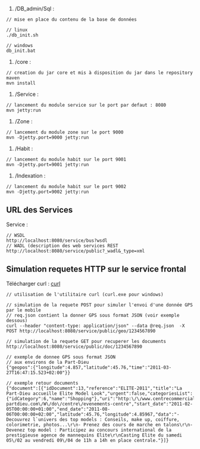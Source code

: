   1. /DB\_admin/Sql :
```
// mise en place du contenu de la base de données

// linux
./db_init.sh

// windows
db_init.bat
```
  1. /core :
```
// creation du jar core et mis à disposition du jar dans le repository maven
mvn install
```
  1. /Service :
```
// lancement du module service sur le port par defaut : 8080
mvn jetty:run
```
  1. /Zone :
```
// lancement du module zone sur le port 9000
mvn -Djetty.port=9000 jetty:run
```
  1. /Habit :
```
// lancement du module habit sur le port 9001
mvn -Djetty.port=9001 jetty:run
```
  1. /Indexation :
```
// lancement du module habit sur le port 9002
mvn -Djetty.port=9002 jetty:run
```


## URL des Services ##

Service :
```
// WSDL 
http://localhost:8080/service/bus?wsdl
// WADL (description des web services REST
http://localhost:8080/service/public?_wadl&_type=xml
```

## Simulation requetes HTTP sur le service frontal ##

Télécharger curl : [curl](http://code.google.com/p/inpranet/downloads/detail?name=curl-7.21.4-ssl-sspi-zlib-static-bin-w32.zip&can=2&q=#makechanges)
```
// utilisation de l'utilitaire curl (curl.exe pour windows)

// simulation de la requete POST pour simuler l'envoi d'une donnée GPS par le mobile
// req.json contient la donner GPS sous format JSON (voir exemple dessous)
curl --header "content-type: application/json" --data @req.json  -X POST http://localhost:8080/service/public/geo/1234567890

// simulation de la requete GET pour recuperer les documents
http://localhost:8080/service/public/doc/1234567890
```


```
// exemple de donnee GPS sous format JSON
// aux environs de la Part-Dieu
{"geopos":{"longitude":4.857,"latitude":45.76,"time":"2011-03-27T16:47:15.523+02:00"}}
```

```
// exemple retour documents
{"document":[{"idDocument":13,"reference":"ELITE-2011","title":"La Part-Dieu accueille Elite Model Look","urgent":false,"categoriesList":{"idCategory":6,"name":"Shopping"},"uri":"http:\/\/www.centrecommercial-partdieu.com\/W\/do\/centre\/evenements-centre","start_date":"2011-02-05T00:00:00+01:00","end_date":"2011-08-06T00:00:00+02:00","latitude":45.76,"longitude":4.85967,"data":"- Decouvrez l`univers des top models : Conseils, make up, coiffure, colorimetrie, photos...\r\n- Prenez des cours de marche en talons\r\n- Devenez top model : Participez au concours international de la prestigieuse agence de mannequins Elite\r\nCasting Elite du samedi 05\/02 au vendredi 09\/04 de 11h a 14h en place centrale."}]}
```